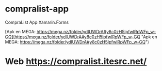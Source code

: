 # compralist-app
CompraList App Xamarin.Forms

[Apk en MEGA: https://mega.nz/folder/ydlUWDrA#y8c0zH5lpfwlRpWFp_w-GQ](https://mega.nz/folder/ydlUWDrA#y8c0zH5lpfwlRpWFp_w-GQ "Apk en MEGA: https://mega.nz/folder/ydlUWDrA#y8c0zH5lpfwlRpWFp_w-GQ")

# Web https://compralist.itesrc.net/
